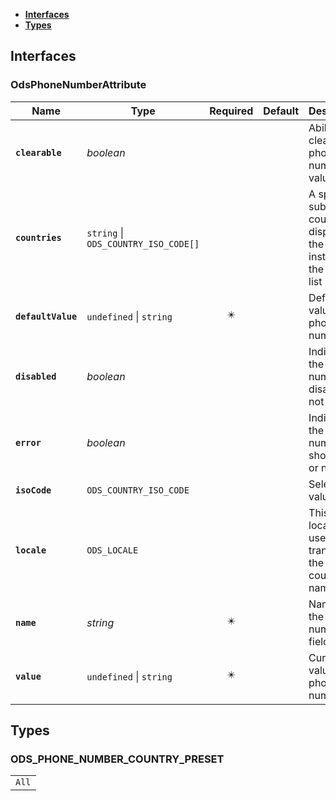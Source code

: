 * [**Interfaces**](#interfaces)
* [**Types**](#types)

## Interfaces

### OdsPhoneNumberAttribute
|Name | Type | Required | Default | Description|
|---|---|:---:|---|---|
|**`clearable`** | _boolean_ |  |  | Ability to clear the phone number value|
|**`countries`** | `string` \| `ODS_COUNTRY_ISO_CODE[]` |  |  | A specific subset of countries to display in the select instead of the whole list|
|**`defaultValue`** | `undefined` \| `string` | ✴️ |  | Default value of the phone number|
|**`disabled`** | _boolean_ |  |  | Indicates if the phone number is disabled or not|
|**`error`** | _boolean_ |  |  | Indicates if the phone number shows error or not|
|**`isoCode`** | `ODS_COUNTRY_ISO_CODE` |  |  | Select value|
|**`locale`** | `ODS_LOCALE` |  |  | This is the locale to use to translate the countries names|
|**`name`** | _string_ | ✴️ |  | Name of the phone number field|
|**`value`** | `undefined` \| `string` | ✴️ |  | Current value of the phone number|

## Types

### ODS_PHONE_NUMBER_COUNTRY_PRESET
|  |
|:---:|
| `All` |